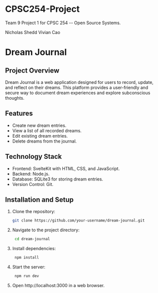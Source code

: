 # CPSC254-Project
Team 9 Project 1 for CPSC 254 -- Open Source Systems.

Nicholas Shedd
Vivian Cao

# Dream Journal

## Project Overview
Dream Journal is a web application designed for users to record, update, and reflect on their dreams. This platform provides a user-friendly and secure way to document dream experiences and explore subconscious thoughts.

## Features
- Create new dream entries.
- View a list of all recorded dreams.
- Edit existing dream entries.
- Delete dreams from the journal.

## Technology Stack
- Frontend: SvelteKit with HTML, CSS, and JavaScript.
- Backend: Node.js.
- Database: SQLite3 for storing dream entries.
- Version Control: Git.

## Installation and Setup
1. Clone the repository:
   ```bash
   git clone https://github.com/your-username/dream-journal.git
   ```
2. Navigate to the project directory:
   ```bash
    cd dream-journal
   ```
3. Install dependencies:
   ```bash
    npm install
   ```
4. Start the server:
   ```bash
    npm run dev
   ```
5. Open http://localhost:3000 in a web browser.



<!-- # Development Installation Process:
### All requirements listed below are for Ubuntu-based Linux systems.
1. **Install SQLite:**
  Open your terminal and run these commands in the given order to scan for updates to your system and existing packages:
  ```bash
  sudo apt-get update
  ```

  ```bash
  sudo apt-get upgrade
  ```

## License
This project is open-source and available under the MIT License.

## Acknowledgements
- Node.js Community
- SvelteKit Contributors
- SQLite3 Team -->
